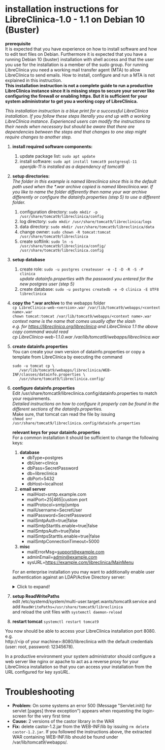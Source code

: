 # installation instructions for LibreClinica-1.0 - 1.1 on Debian 10 (Buster)

**prerequisite**  
It is expected that you have experience on how to install software and how to edit text files on Debian. 
Furthermore it is expected that you have a running Debian 10 (buster) installation with shell access and 
that the user you use for the installation is a member of the sudo group. For running LibreClinica you need a working 
mail transfer agent (MTA) to allow LibreClinica to send emails. How to install, configure and run a MTA is not explained
in this instruction.  
**This installation instruction is not a complete guide to run a productive LibreClinica instance since it is missing steps
to secure your server like configuring the firewall or enabling https. But it is sufficient for your system administrator
to get you a working copy of LibreClinica.**

_This installation instruction is a blue print for a successful LibreClinica installation. If you follow these steps
literally you end up with a working LibreClinica instance. Experienced users can modify the instructions to their needs
when necessary but should be aware that there are dependencies between the steps and that changes to one step might require
changes to another step._

1. **install required software components:**
    1. update package list: `sudo apt update`
    1. install software: `sudo apt install tomcat9 postgresql-11`  
        _openjdk-11 is installed as a dependency of tomcat9_
1. **setup directories:**  
    _The folder in this example is named libreclinica since this is the default path used when the
    *.war archive copied is named libreclinica.war. If you like to name the folder differently then name your
    war archive differently or configure the datainfo.properties (step 5) to use a different folder._
    1. configuration directory: `sudo mkdir -p /usr/share/tomcat9/libreclinica/config`
    1. log directory: `sudo mkdir /usr/share/tomcat9/libreclinica/logs`
    1. data directory: `sudo mkdir /usr/share/tomcat9/libreclinica/data`
    1. change owner: `sudo chown -R tomcat:tomcat /usr/share/tomcat9/libreclinica`
    1. create softlink: `sudo ln -s /usr/share/tomcat9/libreclinica/config/ /usr/share/tomcat9/libreclinica.config`
1. **setup database**
    1. create role: `sudo -u postgres createuser -e -I -D -R -S -P clinica`  
        *update datainfo.properties with the password you entered for the new postgres user (step 5)*
    1. create database: `sudo -u postgres createdb -e -O clinica -E UTF8 libreclinica`
1. **copy the \*.war archive** to the webapps folder  
    `cp LibreClinica-web-<version>.war /var/lib/tomcat9/webapps/<context name>.war`  
    `chown tomcat:tomcat /var/lib/tomcat9/webapps/<context name>.war`  
    *context name is the name that comes usually after the slash  
    e.g. for https://libreclinica.org/libreclinica and LibreClinica 1.1 the above copy command would read  
    cp LibreClinica-web-1.1.0.war /var/lib/tomcat9/webapps/libreclinica.war*
1. **create datainfo.properties**  
   You can create your own version of datainfo.properties or copy a template from LibreClinica by executing the command  
   ```
   sudo -u tomcat cp \
      /var/lib/tomcat9/webapps/libreclinica/WEB-INF/classes/datainfo.properties \
      /usr/share/tomcat9/libreclinica.config/
   ```
1. **configure datainfo.properties**  
    Edit /usr/share/tomcat9/libreclinica.config/datainfo.properties to match your requirements.  
    _Detailed instructions on how to configure it properly can be found in the different 
    sections of the datainfo.properties._  
    Make sure, that tomcat can read the file by issuing  
    `chmod o+r /usr/share/tomcat9/libreclinica.config/datainfo.properties`
    
    **relevant keys for your datainfo.properties**  
    For a common installation it should be sufficient to change the following keys:
    1. **database**
        * dbType=postgres
        * dbUser=clinica
        * dbPass=SecretPassword
        * db=libreclinica
        * dbPort=5432
        * dbHost=localhost
    1. **email server**
        * mailHost=smtp.example.com
        * mailPort=25|465|custom port
        * mailProtocol=smtp|smtps
        * mailUsername=SecretUser
        * mailPassword=SecretPassword
        * mailSmtpAuth=true|false
        * mailSmtpStarttls.enable=true|false
        * mailSmtpsAuth=true|false
        * mailSmtpsStarttls.enable=true|false
        * mailSmtpConnectionTimeout=5000
    1. **misc**
        * mailErrorMsg=support@example.com
        * adminEmail=admin@example.com
        * sysURL=https://example.com/libreclinica/MainMenu
             
    For an enterprise installation you may want to additionally enable user authentication against an LDAP/Active Directory server:
    
    <details>
    <summary>Click to expand!</summary>
   
    1. **LDAP/Active Directory server**
    
        * ldap.enabled=true
        
        LDAP/ActiveDirectory server host can be configured with standard (usually port 389) or encrypted communication (usually port 636):
        
        * ldap.host=ldap://dc.example.com:389|ldaps://dc.example.com:636
        
        Distinguished name of LDAP/ActiveDirectory service user account and its password. The actual components of distinguished name depends on object organisation hierarchy that your LDAP/ActiveDirectory server uses: 
        
        * ldap.userDn=cn=SecretLdapServiceUser,ou=service,ou=department,dc=example,dc=com                        
        * ldap.password=SecretLdapServiceUserPassword
                	
        Query that returns LDAP/ActiveDirectory account based on user name entered on login screen:
        
        * ldap.loginQuery=(sAMAccountName={0})
   
        Base DN where discoverable LDAP/ActiveDirectory user accounts needs to belong to:       
        
        * ldap.userSearch.baseDn=ou=department,dc=example,dc=com
       
        Query that returns LDAP/ActiveDirectory user account based on user name entered on add LDAP user screen    
       
        * ldap.userSearch.query=(&(objectClass=person)(sAMAccountName=\*{0}*)) 
        
        Properties that define parameters mapping between LDAP/ActiveDirectory user account and associated LibreClinica user account:
        
        * ldap.userData.distinguishedName=distinguishedName         
        * ldap.userData.username=sAMAccountName         
        * ldap.userData.firstName=givenName        
        * ldap.userData.lastName=sn         
        * ldap.userData.email=mail     
        * ldap.userData.organization=company      
    
    If you choose to use encrypted LDAPS communication you may need to perform additional steps depending on certificate that your LDAP/Active Directory server uses. If it is globally trusted then it should work directly. However more common is situation in which LDAP/Active Directory server provides self singed certificate and Java application such as LibreClinica will not consider this as trusted which results to SSL handshake breakage. If this is the case, it is necessary to obtain the certificate of LDAP server and import it into java cacerts default keystore (e.g. using the keytool):
    
    `JAVA_HOME/bin/keytool -importcert -file serverca.cer -keystore JAVA_HOME/jre/lib/security/cacerts -alias "serveraliasca"`
    
    One can check if the certificate was installed (e.g. using keytool):
    
    `JAVA_HOME/bin/keytool -list -keystore JAVA_HOME/jre/lib/security/cacerts`
    </details>
    
1. **setup ReadWritePaths**  
    edit /etc/systemd/system/multi-user.target.wants/tomcat9.service and  
    add `ReadWritePaths=/usr/share/tomcat9/libreclinica`  
    and reload the unit files with `systemctl daemon-reload`
1. **restart tomcat** `systemctl restart tomcat9`

You now should be able to access your LibreClinica installation port 8080. e.g.  
http://\<ip of your machine\>:8080/libreclinica with the default credentials (user: root, password: 12345678).

In a productive environment your system administrator should configure a web server 
like nginx or apache to act as a reverse proxy for your LibreClinica installation so that
you can access your installation from the URL configured for key _sysURL_.

# Troubleshooting
* **Problem:** On some systems an error 500 (Message "Servlet.init() for servlet [pages] threw exception") appears when requesting the login-screen for the very first time
* **Cause:** 2 versions of the castor library in the WAR
* **Fix:** delete castor-1.2.jar from the WEB-INF/lib by issuing ``rm delete castor-1.2.jar``. If you followed the instructions above, the extracted WAR containing WEB-INF/lib should be found under /var/lib/tomcat9/webapps/.
